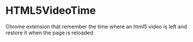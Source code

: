 # HTML5VideoTime
Chrome extension that remember the time where an html5 video is left and restore it when the page is reloaded
